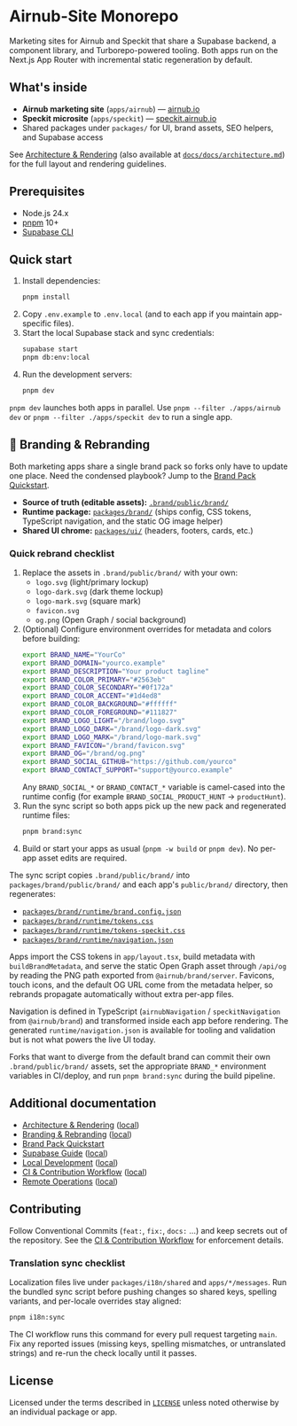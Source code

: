 # Airnub-Site Monorepo

Marketing sites for Airnub and Speckit that share a Supabase backend, a component library, and Turborepo-powered tooling. Both apps run on the Next.js App Router with incremental static regeneration by default.

## What's inside

- **Airnub marketing site** (`apps/airnub`) — [airnub.io](https://airnub.io)
- **Speckit microsite** (`apps/speckit`) — [speckit.airnub.io](https://speckit.airnub.io)
- Shared packages under `packages/` for UI, brand assets, SEO helpers, and Supabase access

See [Architecture & Rendering](https://airnub.github.io/airnub-site/docs/architecture) (also available at [`docs/docs/architecture.md`](docs/docs/architecture.md)) for the full layout and rendering guidelines.

## Prerequisites

- Node.js 24.x
- [pnpm](https://pnpm.io/) 10+
- [Supabase CLI](https://supabase.com/docs/guides/cli)

## Quick start

1. Install dependencies:
   ```bash
   pnpm install
   ```
2. Copy `.env.example` to `.env.local` (and to each app if you maintain app-specific files).
3. Start the local Supabase stack and sync credentials:
   ```bash
   supabase start
   pnpm db:env:local
   ```
4. Run the development servers:
   ```bash
   pnpm dev
   ```

`pnpm dev` launches both apps in parallel. Use `pnpm --filter ./apps/airnub dev` or `pnpm --filter ./apps/speckit dev` to run a single app.

## 🎨 Branding & Rebranding

Both marketing apps share a single brand pack so forks only have to update one place. Need the condensed playbook? Jump to the [Brand Pack Quickstart](packages/brand/QUICKSTART.md).

- **Source of truth (editable assets):** [`.brand/public/brand/`](.brand/public/brand/)
- **Runtime package:** [`packages/brand/`](packages/brand/) (ships config, CSS tokens, TypeScript navigation, and the static OG image helper)
- **Shared UI chrome:** [`packages/ui/`](packages/ui/) (headers, footers, cards, etc.)

### Quick rebrand checklist

1. Replace the assets in `.brand/public/brand/` with your own:
   - `logo.svg` (light/primary lockup)
   - `logo-dark.svg` (dark theme lockup)
   - `logo-mark.svg` (square mark)
   - `favicon.svg`
   - `og.png` (Open Graph / social background)
2. (Optional) Configure environment overrides for metadata and colors before building:
   ```bash
   export BRAND_NAME="YourCo"
   export BRAND_DOMAIN="yourco.example"
   export BRAND_DESCRIPTION="Your product tagline"
   export BRAND_COLOR_PRIMARY="#2563eb"
   export BRAND_COLOR_SECONDARY="#0f172a"
   export BRAND_COLOR_ACCENT="#1d4ed8"
   export BRAND_COLOR_BACKGROUND="#ffffff"
   export BRAND_COLOR_FOREGROUND="#111827"
   export BRAND_LOGO_LIGHT="/brand/logo.svg"
   export BRAND_LOGO_DARK="/brand/logo-dark.svg"
   export BRAND_LOGO_MARK="/brand/logo-mark.svg"
   export BRAND_FAVICON="/brand/favicon.svg"
   export BRAND_OG="/brand/og.png"
   export BRAND_SOCIAL_GITHUB="https://github.com/yourco"
   export BRAND_CONTACT_SUPPORT="support@yourco.example"
   ```
   Any `BRAND_SOCIAL_*` or `BRAND_CONTACT_*` variable is camel-cased into the runtime config (for example `BRAND_SOCIAL_PRODUCT_HUNT` → `productHunt`).
3. Run the sync script so both apps pick up the new pack and regenerated runtime files:
   ```bash
   pnpm brand:sync
   ```
4. Build or start your apps as usual (`pnpm -w build` or `pnpm dev`). No per-app asset edits are required.

The sync script copies `.brand/public/brand/` into `packages/brand/public/brand/` and each app's `public/brand/` directory, then regenerates:

- [`packages/brand/runtime/brand.config.json`](packages/brand/runtime/brand.config.json)
- [`packages/brand/runtime/tokens.css`](packages/brand/runtime/tokens.css)
- [`packages/brand/runtime/tokens-speckit.css`](packages/brand/runtime/tokens-speckit.css)
- [`packages/brand/runtime/navigation.json`](packages/brand/runtime/navigation.json)

Apps import the CSS tokens in `app/layout.tsx`, build metadata with `buildBrandMetadata`, and serve the static Open Graph asset through `/api/og` by reading the PNG path exported from `@airnub/brand/server`. Favicons, touch icons, and the default OG URL come from the metadata helper, so rebrands propagate automatically without extra per-app files.

Navigation is defined in TypeScript (`airnubNavigation` / `speckitNavigation` from `@airnub/brand`) and transformed inside each app before rendering. The generated `runtime/navigation.json` is available for tooling and validation but is not what powers the live UI today.

Forks that want to diverge from the default brand can commit their own `.brand/public/brand/` assets, set the appropriate `BRAND_*` environment variables in CI/deploy, and run `pnpm brand:sync` during the build pipeline.

## Additional documentation

- [Architecture & Rendering](https://airnub.github.io/airnub-site/docs/architecture) ([local](docs/docs/architecture.md))
- [Branding & Rebranding](https://airnub.github.io/airnub-site/docs/branding) ([local](docs/docs/branding.md))
- [Brand Pack Quickstart](packages/brand/QUICKSTART.md)
- [Supabase Guide](https://airnub.github.io/airnub-site/docs/supabase) ([local](docs/docs/supabase.md))
- [Local Development](https://airnub.github.io/airnub-site/docs/development) ([local](docs/docs/development.md))
- [CI & Contribution Workflow](https://airnub.github.io/airnub-site/docs/ci) ([local](docs/docs/ci.md))
- [Remote Operations](https://airnub.github.io/airnub-site/docs/remote-operations) ([local](docs/docs/remote-operations.md))

## Contributing

Follow Conventional Commits (`feat:`, `fix:`, `docs:` …) and keep secrets out of the repository. See the [CI & Contribution Workflow](docs/docs/ci.md) for enforcement details.

### Translation sync checklist

Localization files live under `packages/i18n/shared` and `apps/*/messages`. Run the bundled sync script before pushing changes so shared keys, spelling variants, and per-locale overrides stay aligned:

```bash
pnpm i18n:sync
```

The CI workflow runs this command for every pull request targeting `main`. Fix any reported issues (missing keys, spelling mismatches, or untranslated strings) and re-run the check locally until it passes.

## License

Licensed under the terms described in [`LICENSE`](./LICENSE) unless noted otherwise by an individual package or app.
